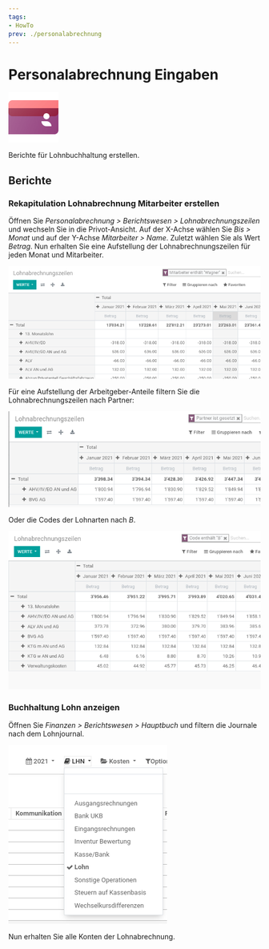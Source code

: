 ```yaml
---
tags:
- HowTo
prev: ./personalabrechnung
---
```

# Personalabrechnung Eingaben
![icons_odoo_hr_payroll](assets/icons_odoo_hr_payroll.png)

Berichte für Lohnbuchhaltung erstellen.

## Berichte

### Rekapitulation Lohnabrechnung Mitarbeiter erstellen

Öffnen Sie *Personalabrechnung > Berichtswesen > Lohnabrechnungszeilen* und wechseln Sie in die Privot-Ansicht. Auf der X-Achse wählen Sie *Bis > Monat* und auf der Y-Achse *Mitarbeiter > Name*. Zuletzt wählen Sie als Wert *Betrag*. Nun erhalten Sie eine Aufstellung der Lohnabrechnungszeilen für jeden Monat und Mitarbeiter.

![](assets/Personalabrechnung%20Berichte%20Lohnabrechnungszeilen.png)

Für eine Aufstellung der Arbeitgeber-Anteile filtern Sie die Lohnabrechnungszeilen nach Partner:

![](assets/Personalabrechnung%20Berichte%20Lohnabrechnungszweilen%20Partner.png)

Oder die Codes der Lohnarten nach *B*.

![](assets/Personalabrechnung%20Berichte%20Lohnabrechnungszweilen%20Code%20B.png)

### Buchhaltung Lohn anzeigen

Öffnen Sie *Finanzen > Berichtswesen > Hauptbuch* und filtern die Journale nach dem Lohnjournal.

![](assets/Personalabrechnung%20Berichte%20Lohnjournal.png)

Nun erhalten Sie alle Konten der Lohnabrechnung.